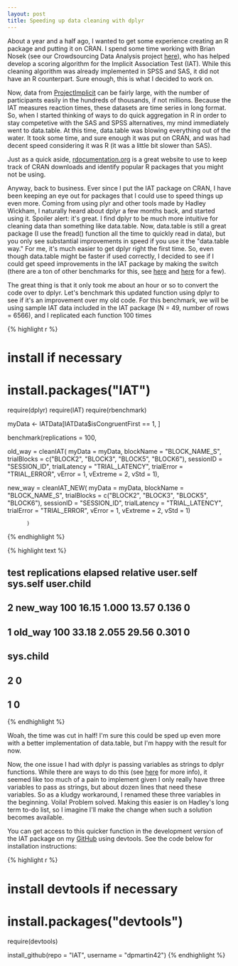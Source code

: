 ```yaml
---
layout: post
title: Speeding up data cleaning with dplyr
---
```


About a year and a half ago, I wanted to get some experience creating an R package and putting it on CRAN. I spend some time working with Brian Nosek (see our Crowdsourcing Data Analysis project [here](https://osf.io/gvm2z/)), who has helped develop a scoring algorithm for the Implicit Association Test (IAT). While this cleaning algorithm was already implemented in SPSS and SAS, it did not have an R counterpart. Sure enough, this is what I decided to work on.

Now, data from [ProjectImplicit](https://implicit.harvard.edu/implicit/) can be fairly large, with the number of participants easily in the hundreds of thousands, if not millions. Because the IAT measures reaction times, these datasets are time series in long format. So, when I started thinking of ways to do quick aggregation in R in order to stay competetive with the SAS and SPSS alternatives, my mind immediately went to data.table. At this time, data.table was blowing everything out of the water. It took some time, and sure enough it was put on CRAN, and was had decent speed considering it was R (it was a little bit slower than SAS). 

Just as a quick aside, [rdocumentation.org](http://www.rdocumentation.org/packages/IAT) is a great website to use to keep track of CRAN downloads and identify popular R packages that you might not be using.

Anyway, back to business. Ever since I put the IAT package on CRAN, I have been keeping an eye out for packages that I could use to speed things up even more. Coming from using plyr and other tools made by Hadley Wickham, I naturally heard about dplyr a few months back, and started using it. Spoiler alert: it's great. I find dplyr to be much more intuitive for cleaning data than something like data.table. Now, data.table is still a great package (I use the fread() function all the time to quickly read in data), but you only see substantial improvements in speed if you use it the "data.table way." For me, it's much easier to get dplyr right the first time. So, even though data.table might be faster if used correctly, I decided to see if I could get speed improvements in the IAT package by making the switch (there are a ton of other benchmarks for this, see [here](http://www.r-statistics.com/2013/09/a-speed-test-comparison-of-plyr-data-table-and-dplyr/) and [here](http://www.brodieg.com/?p=7) for a few). 

The great thing is that it only took me about an hour or so to convert the code over to dplyr. Let's benchmark this updated function using dplyr to see if it's an improvement over my old code. For this benchmark, we will be using sample IAT data included in the IAT package (N = 49, number of rows = 6566), and I replicated each function 100 times




{% highlight r %}
# install if necessary
# install.packages("IAT")

require(dplyr)
require(IAT)
require(rbenchmark)

myData <- IATData[IATData$isCongruentFirst == 1, ]

benchmark(replications = 100,
          
  old_way = cleanIAT(
    myData = myData,
    blockName = "BLOCK_NAME_S",
    trialBlocks = c("BLOCK2", "BLOCK3", "BLOCK5", "BLOCK6"),
    sessionID = "SESSION_ID",
    trialLatency = "TRIAL_LATENCY",
    trialError = "TRIAL_ERROR",
    vError = 1, vExtreme = 2, vStd = 1),
  
  new_way = cleanIAT_NEW(
    myData = myData,
    blockName = "BLOCK_NAME_S",
    trialBlocks = c("BLOCK2", "BLOCK3", "BLOCK5", "BLOCK6"),
    sessionID = "SESSION_ID",
    trialLatency = "TRIAL_LATENCY",
    trialError = "TRIAL_ERROR",
    vError = 1, vExtreme = 2, vStd = 1)
  
          )
{% endhighlight %}



{% highlight text %}
##      test replications elapsed relative user.self sys.self user.child
## 2 new_way          100   16.15    1.000     13.57    0.136          0
## 1 old_way          100   33.18    2.055     29.56    0.301          0
##   sys.child
## 2         0
## 1         0
{% endhighlight %}

Woah, the time was cut in half! I'm sure this could be sped up even more with a better implementation of data.table, but I'm happy with the result for now. 

Now, the one issue I had with dplyr is passing variables as strings to dplyr functions. While there are ways to do this (see [here](https://groups.google.com/forum/#!topic/manipulatr/cr9PzNEtz6w) for more info), it seemed like too much of a pain to implement given I only really have three variables to pass as strings, but about dozen lines that need these variables. So as a kludgy workaround, I renamed these three variables in the beginning. Voila! Problem solved. Making this easier is on Hadley's long term to-do list, so I imagine I'll make the change when such a solution becomes available.

You can get access to this quicker function in the development version of the IAT package on my [GitHub](https://github.com/dpmartin42/IAT) using devtools. See the code below for installation instructions:


{% highlight r %}
# install devtools if necessary
# install.packages("devtools")

require(devtools)

install_github(repo = "IAT", username = "dpmartin42")
{% endhighlight %}
